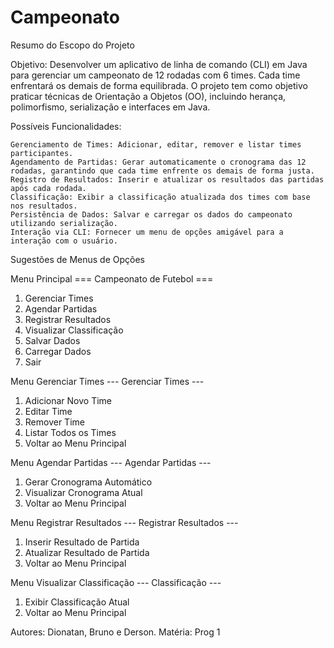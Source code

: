 ﻿# Campeonato
Resumo do Escopo do Projeto

Objetivo: Desenvolver um aplicativo de linha de comando (CLI) em Java para gerenciar um campeonato de 12 rodadas com 6 times. Cada time enfrentará os demais de forma equilibrada. O projeto tem como objetivo praticar técnicas de Orientação a Objetos (OO), incluindo herança, polimorfismo, serialização e interfaces em Java.

Possíveis Funcionalidades:

    Gerenciamento de Times: Adicionar, editar, remover e listar times participantes.
    Agendamento de Partidas: Gerar automaticamente o cronograma das 12 rodadas, garantindo que cada time enfrente os demais de forma justa.
    Registro de Resultados: Inserir e atualizar os resultados das partidas após cada rodada.
    Classificação: Exibir a classificação atualizada dos times com base nos resultados.
    Persistência de Dados: Salvar e carregar os dados do campeonato utilizando serialização.
    Interação via CLI: Fornecer um menu de opções amigável para a interação com o usuário.

Sugestões de Menus de Opções

Menu Principal
=== Campeonato de Futebol ===
1. Gerenciar Times
2. Agendar Partidas
3. Registrar Resultados
4. Visualizar Classificação
5. Salvar Dados
6. Carregar Dados
7. Sair

Menu Gerenciar Times
--- Gerenciar Times ---
1. Adicionar Novo Time
2. Editar Time
3. Remover Time
4. Listar Todos os Times
5. Voltar ao Menu Principal

Menu Agendar Partidas
--- Agendar Partidas ---
1. Gerar Cronograma Automático
2. Visualizar Cronograma Atual
3. Voltar ao Menu Principal

Menu Registrar Resultados
--- Registrar Resultados ---
1. Inserir Resultado de Partida
2. Atualizar Resultado de Partida
3. Voltar ao Menu Principal

Menu Visualizar Classificação
--- Classificação ---
1. Exibir Classificação Atual
2. Voltar ao Menu Principal


Autores: Dionatan, Bruno e Derson. 
Matéria: Prog 1
